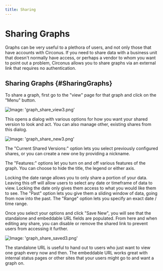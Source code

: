 ```yaml
---
title: Sharing
---
```


# Sharing Graphs

Graphs can be very useful to a plethora of users, and not only those that have accounts with Circonus.  If you need to share data with a business unit that doesn't normally have access, or perhaps a vendor to whom you want to point out a problem, Circonus allows you to share graphs via an external link that requires no authentication.


## Sharing Graphs {#SharingGraphs}

To share a graph, first go to the "view" page for that graph and click on the "Menu" button.

![Image: 'graph_share_view3.png'](/images/circonus/graph_share_view3.png)

This opens a dialog with various options for how you want your shared version to look and act.  You can also manage other, existing shares from this dialog.

![Image: 'graph_share_new3.png'](/images/circonus/graph_share_new3.png)

The "Current Shared Versions:" option lets you select previously configured shares, or you can create a new one by providing a nickname.

The "Features:" options let you turn on and off various features of the graph.  You can choose to hide the title, the legend or either axis.

Locking the date range allows you to only share a portion of your data.  Leaving this off will allow users to select any date or timeframe of data to view.  Locking the date only gives them access to what you would like them to see.  The "Past" option lets you give them a sliding window of data, going from now into the past.  The "Range" option lets you specify an exact date / time range.

Once you select your options and click "Save New", you will see that the standalone and embeddable URL fields are populated.  From here and when editing any share, you can disable or remove the shared link to prevent users from accessing it further.

![Image: 'graph_share_saved3.png'](/images/circonus/graph_share_saved3.png)

The standalone URL is useful to hand out to users who just want to view one graph every now and then.  The embeddable URL works great with internal status pages or other sites that your users might go to and want a graph on.
